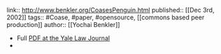 ---
---

link:: http://www.benkler.org/CoasesPenguin.html
published:: [[Dec 3rd, 2002]]
tags:: #Coase, #paper, #opensource, [[commons based peer production]]
author:: [[Yochai Benkler]]

- Full [PDF at the Yale Law Journal](https://www.yalelawjournal.org/pdf/354_t5aih5i1.pdf)
-